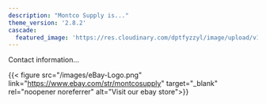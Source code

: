 ```yaml
---
description: "Montco Supply is..."
theme_version: '2.8.2'
cascade:
  featured_image: 'https://res.cloudinary.com/dptfyzzyl/image/upload/v1691865597/warehouse_nlox8w.jpg'
---
```

Contact information...

{{< figure src="/images/eBay-Logo.png" link="https://www.ebay.com/str/montcosupply" target="_blank" rel="noopener noreferrer" alt="Visit our ebay store">}}